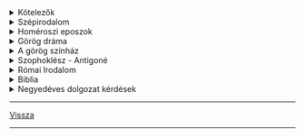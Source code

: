 <link rel='stylesheet' href='../../css/styles.css'/>

<details>
<summary>Kötelezők</summary>

---

### Memoriter

- Homérosz: Odüsszeia (első sortól a tizedik sorig)
- Szophoklész: Antigoné (Sok van, mint csodálatos)
- Ó Magyar Mária: Siralom
- Halotti beszéd és könyörgés: (részlet)
- Janus Pannonius: Pannonia dícsérete
- Ballasi Bálint: Egy katona ének
- Shakespeare: Rómeó és Júlia (részlet)

### Kötelező irodalom

- Biblia (részlet)
- Homérosz: Odüsszeia
- Szophoklész: Antigoné
- Shakespeare: Rómeó és Júlia
- Zrínyi Miklós: Szigeti veszedelem

---

</details>

<details>
<summary>Szépirodalom</summary>

---

### Eredete szerint
- nép költészet
- mű költészet

### Műneme szerint
- Epika
- Líra
- Dráma

#### ***Epika***:
eseménysort, történetet elbeszélő műfajok csoportja.
- Anegdota
- Ballada
- Elbeszélő költemény
- Életkép
- Eposz
- Mese
- Mítosz
- Monda
- Regény
- Elbeszélés
>
#### ***Líra***:
Az ember belső világát, érzelmeit, hangulatát, gondolatait kifejező műfajok csoportja.
- Dal
- Elégia
- Epigramma
- Óda (himnusz)
- Tájleíró költemény
- Rapszódia

##### Lírai művek:
mivel kevés a cselekmény, a hangulatváltás, a gondolati ív és az érzelmi hullámlás adhatja a szerkezetet.

#### ***Dráma***:
Az eseménysort a szerplők jellemét a mű mondanivalóját, dialógusokból ismerjük meg.
- Tragédia
- Komédia
- Tragikomédia

### Hangneme szerint
- Humoros: jellem komikum, helyzetkomikum
- Gúnyos: Irónia, Szatíra
- Patetikus: Szenvedélyes
- Tárgyilagos

### Forma szeint
- Vers
- Próza

### Rímelés
Hangzásbeli, többnyire sorvégi összecsengés a szövegben. A rímelő két sor, rím párt alkot.
#### ***Rím képlet***:
- A A B B: páros rím
- A A A A: csoport rím
- A B A B: kereszt rím
- A B B A: ölelkező rím

#### ***Alliteráció***:
A szavak kezdőbetűinek összecsengése.

#### ***Szerkezet (kompozíció)***:
A mű részeinek egységbe rendezése.

### Epikus drámai művek
- Expozíció
- Bonyodalom
- Kibontakozás
- Tetőpont
- Megoldás

---

</details>

<details>
<summary>Homéroszi eposzok</summary>

---

### Eposz

Az eposz verses nagyepikai műfaj, mely egy egész közösségre kiható nagy jelentőségű eseményt dolgoz fel, illetve az esemény azzá válik az eposzi ábrázolás során. Az eposz az epika műnemébe tartozó, nagy terjedelmű elbeszélő költemény.

### Az eposzi kellékek

- invokáció (segélykérés): az eposz kezdősora, melyben a múzsát (görög: Kalliopné) szólítja meg, hogy elnyerje támogatását 
- propozíció (témamegjelölés): A segélykéréshez kapcsolódó, kettős szerepű eposzi kellék. Az elbeszélő megjelöli, hogy minek az elbeszéléséhez kéri a múzsa támogatását.
- in medias res (a dolgok közepébe vágó kezdés)
- enumeráció (seregszemle): felsorolja a szemben álló feleket
- epitheton ornans (állandó eposzi jelzők): szószerkezetek, melyekben a jelző és a jelzett szó kapcsolata állandósul, megkönnyítve a megjegyzést. Pl.: leleményes Oüsszeusz, jóeszű Télemakhosz, szilárdszívű Pénelopia.
- deus ex machina (isteni gépezet): csodás elemek, természetfeletti, ...... az emberek életébe 

### Homéroszi kérdés

Az eposzok szerzője azonos vagy eltérő a hagyomány mindkettőt Homérosznak tulajdonítja, de a mai irodalom tudomány szerint az Odüsszeia szerzője 1 emberöltővel később élt mint az Iliászé.
- a világképek összehasonlítása
- az Odüsszeiában az istenek szerepe korlátozottabb
- az Iliász hősei kelet felé, az Odüsszeiáé nyugatra tájékozódnak.

Mindkét mű a trójai mondakörből merítette témáját.

## Iliász

Keletkezése: kr.e. 8.sz.

A trójai háború 10 évéből 52 napos szakaszt emel ki. A középpontban Achilleus áll és az ő haragja.

Verselése: időmértékes, 15700 hexameterből áll.

Szerkezete: 24 ének, lineárisan előremutató a cselekmény.

Embereszmény: Achilleus a hősi halállal megszerezhető dicsőséget választja a hosszú békés, de névetelen, dicstelen élet helyett. A katonai erényekben, harci dicsőségekben megtestesülő emberi nagyság a homéroszi kor nemesség ideálja volt.

## Odüsszeia

Keletkezése: kr.e. 8.sz. végén

Témája: a trójai háború után, Odüsszueusz bolyongása, 10 évig tartó küzdelme a hazatérésért.

Verselése: időmértékes 12110 hexameterből áll

A hősköltemény jelen ideje 40 nap. Ennyi idő telik el a cselekmény megindulása (a hős hazatérését) elhatározó istengyűlés és befejeződés (Itthakai békekötés) között.

Szerkezete: 24 ének, ezen belül az 1 és 12 ének Odüsszeusz kalandos utazása, 13 és 24 ének a hazatérése. (9-12 kalandok, 1-4 Itthaka, 5-8 Kalipszo nimfánál)

Odüsszeusz kalandjai:

- a kikónok városában
- a lótusszedők földjén
- a küklopsz kaland
- Aiolié szigetén
- iaisztvégonok pusztítása
- Aiaié szigetén
- alvilág
- találkozás a szirénekkel
- Szküla és Kharübdóisz
- Éeliosz marháinak megdézsmálása

Embereszménye: a sokat tapasztalt, bölcs, leleményes, másokkal is törődő Oüsszeusz, aki saját sorsának irányítója, a polisz polgárság eszménye. 

---

</details>

<details>
<summary>Görög dráma</summary>

---

Eredete: vallási szertartásokhoz vezethető vissza, a Dionuszosz kultuszhoz kapcsolódik.

#### Dionüszosz
A bor, mámor és a szőlőművelés Istene.
Több ünnepe is volt, a legnagyobb januárban.
50 főből álló kórus, kardalokat adott elő, ezekben Dionuszosz sorsát, szenvedését...énekelték meg.

Dráma kialakulása felé az első lépés az lehetett, hogy a karvezető kivált a kórusból és egyedül mondott el egy részletet az énekből, amelyre a kar válaszolt.

Phestis léptette fel az első színészt.
Aiszkhülosz emelte egyről-kettőre
a három színészt Szophoklész vezette be.

A dráma tárgya is megváltozik, Dionuszosz helyét a trójai és a thébai mondakör hősei foglalják el.
minden év március - áprilisában tartották a nagy Dionüszosz ünnepet a Dionüssziát, melynek fénypontja a drámai verseny volt.
Kezdetben tragédiaköltők, később komédiaköltők is részt vettek.
A tragédiaköltők három tragédiával és egy vígjátékkal vettek részt, míg a komédiaköltők egyes kardalokkal.

---

</details>

<details>
<summary>A görög színház</summary>

---

Domboldalra építették, félkör alakú volt, lépcsőzetesen emelkedtek a padsorok a nézők számára. 
Akár 17000 ember is elfért.
A színház közpén volt a félkör alakú "színpad", a kórus helye a nézőtérrel szemben.
Egy templomot vagy egy palotát ábrázoló falat emeltek a háttérben.
A színészek álarcot hordtak, amely elárulta viselőjének nemét, hangulatát, rangját...
A női szerepeket is férfiak játszották.
Az előadások délelőtt kezdődtek és természetes világítás mellett egész nap tartották.

---

</details>

<details>
<summary>Szophoklész - Antigoné</summary>

---

Témáját a thébai mondakörből meríti.

| Szereplők |  |
| :-- | :-- |
| Antigoné<br>Iszméné | Oidipusz lányai |
| Kreon | a király |
| Haimon | Kreon fia, Antigoné vőlegénye |
| Teiresziász | a vak jós |
| Eurüdiké | Kreon felesége |
| Az őr |  |
|  |  |
| Emlegetik |  |
| Epeoklész | védte a várost |
| Polüneikész | támadta a várost |
| Oidipusz |  |

Konfliktusok rendszere:

![konfliktusok rendszere](../../images/konfliktusok_rendszere_antigone.png)

**Antigoné**: fontosak számára a szokások, a hagyományok. Határozott, magabiztos lány, makacs, megrendíthetetlen, de bátran vállalja tetteinek következményeit. Ő az egyetlen, aki a lelkiismeret parancsát életénél is drágábbnak tartja.

**Kreon**: Kreon célja, hogy a város békéjét helyre állítsa és fenntartsa. Zsarnokként viselkedik, nem hallgat senkire, nem befolyásolható, tévedhetetlennek tartja magát. A tragédia végén saját bűnei miatt omlik össze.

**Iszméné**: óvatos, törvénytisztelő, fejet hajt a zsarnok előtt, bár nem ért egyet vele. Testvérét nem segíti a temetésben, de mikor Antigonét elítélik, akkor ő bűnrészességet akar vállalni, ezt családszeretetére, becsületességére vall.

**Haimon**: bölcs, okos, érvekkel próbálja apját meggyőzni, hogy lássa be hibáit, ezzel szembe száll apjával és a kor értékrendjével. Inkább Antigonét a szerelmét választja.

**Teiresziász**: kívülálló, tárgyilagosan tud ítélni, bár vak, ő lát a "legitsztábban". Érzelmek nem befolyásolják. Biztos az érzékeiben.

---

</details>

<details>
<summary>Római Irodalom</summary>

---

Nyelve a latin, központja Róma városa volt. Más korabeli népekhez képest megkésve indult a fejlődés, de gyorsan utolérte és megelőzte őket. Az itáliai félsziget elfoglalása után, kr.e. 2. században meghódították Hellászt. Nagy hatással volt rájuk a görög kultúra, őket tekintették példaképüknek - de nem epigon irodalom.

**Aranykor**: Cicero fellépésétől Kr.e. 81.től Augustus császár haláláig Kr.u. 14.-ig. A római irodalom legnagyobb teljesítménye a polgárháborúk idején gondolták azt, hogy a zűrzavar után egy új kornak kell jönnie, ennek a reménynek a beteljesülését ünnepelték a költők az Augustus-i békében. Fontos irodalom szervező volt Maceneas.

**Ezüstkor**: Kr.u. 14-től Traianus császár haláláig 117-ig tart. A szépirodalom háttérbe szorul, helyette a történetírás kerül előtérbe.

---

</details>

<details>
    <summary>Biblia</summary>

---

A **biblia** görög eredetű szó, jelentése: könyvek
**Keresztény** és **zsidó** vallás szent könyve.

**Részei**:
- Ószövetség (39 könyv)
- Újszövetség (27 könyv)

**Szövetség jelentése**: A biblia hagyomány szerint Isten a zsidó nép ősapjával Ábrahámmal és utódaival szövetséget kötött, amit később Mózessel megerősített. Így lett a zsidóság a szövetség népe, melyet a bibliai hagyomány szerint később elárult, ezért új szövetségre volt szükség. A kereszténység szerint ez az újszövetség Jézus Krisztus által köttetett meg és mindazokra vonatkozik, akik hisznek Isten fiában a megváltóban.

**Keletkezése**: hosszú folyamat (kb.: 1500év), több helyszínen, különbözőszerzőktől.

Egységes könyvvé a niceai zsinat (325) nyilvánította a kánon jóváhagyásával.

**Kanonizáció**: annak eldöntése, hogy mi tekinthető Isten által sugalmazott szent szövegnek.

**Ószövetség**: Kr.e. 12.-2. században keletkezett, szövegek gyűjteménye

**Felépítése**:
- Mózes 5 könyve
- Világ teremtése
- Zsidó nép honfoglalása
- törvények, vallási előírások
- Szent iratok könyvei
- József története
- zsoltárok
- példabeszédek
- énekek éneke
- próféták írásai

---

</details>

<details>
    <summary>Negyedéves dolgozat kérdések</summary>

---

Iliász
- Akhilleusz -> embereszmény
Odüsszeia
- embereszmény
- kalandok
   - Küklopsz
   - Szküla és Kharübdóisz
   - szirének
   - szelek királya
   - Kirké
   - Kalüpszo
Antigoné
- konfiktusok rendszere

---

</details>

---

[Vissza](../../../README.md)

---
